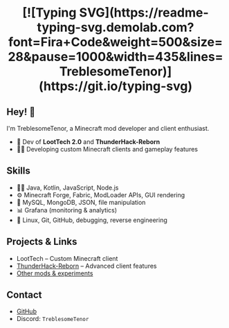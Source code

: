 <h1 align="center">
  [![Typing SVG](https://readme-typing-svg.demolab.com?font=Fira+Code&weight=500&size=28&pause=1000&width=435&lines=TreblesomeTenor)](https://git.io/typing-svg)
</h1>

## Hey! 👋
I'm TreblesomeTenor, a Minecraft mod developer and client enthusiast.

- 🦾 Dev of **LootTech 2.0** and **ThunderHack-Reborn**
- 👨‍💻 Developing custom Minecraft clients and gameplay features

## Skills
- 👨‍💻 Java, Kotlin, JavaScript, Node.js  
- ⚙️ Minecraft Forge, Fabric, ModLoader APIs, GUI rendering  
- 💽 MySQL, MongoDB, JSON, file manipulation  
- 📊 Grafana (monitoring & analytics)  
- 🐧 Linux, Git, GitHub, debugging, reverse engineering

## Projects & Links
- LootTech – Custom Minecraft client
- [ThunderHack-Reborn](https://github.com/TreblesomeTenor/ThunderHack-Reborn) – Advanced client features  
- [Other mods & experiments](https://github.com/TreblesomeTenor?tab=repositories)

## Contact
- [GitHub](https://github.com/TreblesomeTenor)
- Discord: `TreblesomeTenor`
